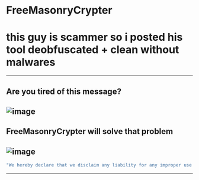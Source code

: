 # FreeMasonryCrypter
# this guy is scammer so i posted his tool deobfuscated + clean without malwares
--------------------
Are you tired of this message?
---------------------------------
![image](https://github.com/876N/FreeMasonryCrypter/assets/133999409/24a71a28-37f8-459f-b348-681add7611e2)
----------------------------------------------------------------------------------------------------------
FreeMasonryCrypter will solve that problem
------------------------------------------
![image](https://github.com/876N/FreeMasonryCrypter/assets/133999409/32f561e3-5d41-4e4e-92c8-8960b93fb0d0)
----------------------------------------------------------------------------------------------------------
```sh
"We hereby declare that we disclaim any liability for any improper use of the software. Thank you for your understanding."
```
---
